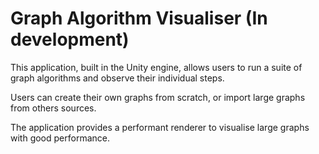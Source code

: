 # Graph Algorithm Visualiser (In development)

This application, built in the Unity engine, allows users to run a suite of graph algorithms and observe their individual steps.

Users can create their own graphs from scratch, or import large graphs from others sources.

The application provides a performant renderer to visualise large graphs with good performance.
